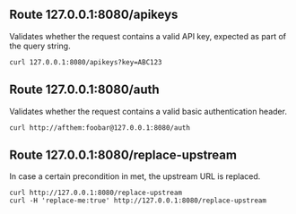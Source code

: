 ## Route 127.0.0.1:8080/apikeys

Validates whether the request contains a valid API key, expected as part of the query string.

```text
curl 127.0.0.1:8080/apikeys?key=ABC123
```

## Route 127.0.0.1:8080/auth

Validates whether the request contains a valid basic authentication header.

```text
curl http://afthem:foobar@127.0.0.1:8080/auth
```

## Route 127.0.0.1:8080/replace-upstream

In case a certain precondition in met, the upstream URL is replaced.

```text
curl http://127.0.0.1:8080/replace-upstream
curl -H 'replace-me:true' http://127.0.0.1:8080/replace-upstream
```
